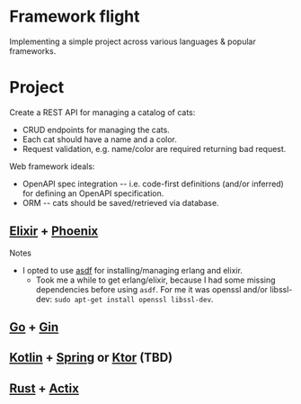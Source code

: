 # Framework flight

Implementing a simple project across various languages & popular frameworks.

# Project

Create a REST API for managing a catalog of cats:

- CRUD endpoints for managing the cats.
- Each cat should have a name and a color.
- Request validation, e.g. name/color are required returning bad request.

Web framework ideals:

- OpenAPI spec integration -- i.e. code-first definitions (and/or inferred) for defining an OpenAPI specification.
- ORM -- cats should be saved/retrieved via database.

## [Elixir](https://elixir-lang.org/) + [Phoenix](https://www.phoenixframework.org/)

Notes

- I opted to use [asdf](http://asdf-vm.com/) for installing/managing erlang and elixir.
  - Took me a while to get erlang/elixir, because I had some missing dependencies before using `asdf`. For me it was openssl and/or libssl-dev: `sudo apt-get install openssl libssl-dev`.

## [Go](https://go.dev/) + [Gin](https://gin-gonic.com/)

## [Kotlin](https://kotlinlang.org/) + [Spring](https://spring.io/guides/tutorials/spring-boot-kotlin/) or [Ktor](https://ktor.io/) (TBD)

## [Rust](https://www.rust-lang.org/) + [Actix](https://actix.rs/)
